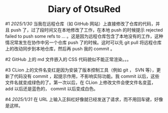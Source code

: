 
<h1 align=center>Diary of OtsuRed</h1>

#1 *2025/1/30* 当我在远程仓库（如 GitHub 网站）上直接修改了仓库的代码，并且 push 了，过了段时间又在本地修改了工作，在本地 push 的时候提示 rejected failed to push some refs to ... 。这是因为远程仓库包含了本地没有的工作，这种情况常发生在协作中另一个仓库 push 了的时候。这时可以先 git pull 将远程仓库上的改动同步到本地仓库，然后再 push 我的 commit 。

#2 GitHub 上的 md 文件嵌入的 CSS 代码貌似不能正常渲染。。。

#3 CLion 上的文件名变红是因为安装了版本控制工具（例如 git ， SVN 等），更新了代码没有 commit ，起提示作用，不影响实际功能。我 commit 以后，这些文件名就变成绿色的了。第一次以后，在 CLion 上修改文件会使文件名变蓝， add 以后还是蓝色的， commit 以后变成白色。

#4 *2025/1/31* 在 URL 上输入正斜杠好像就已经发送了请求，而不用回车键，好像是这样。
